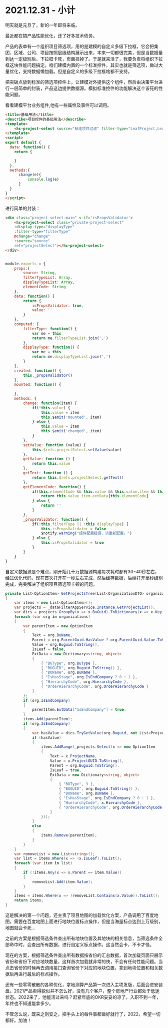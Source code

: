 # 2021.12.31 - 小计

明天就是元旦了，新的一年即将来临。

最近都在搞产品性能优化，还了好多技术债务。

产品的表单有一个组织项目筛选项，用的是建模的自定义多级下拉框，它会把集团、区域、公司、项目按照层级结构展示出来，本来一切都很完美，但是当数据量到达一定级别后，下拉框卡死，页面挂掉了。于是就来活了，我要负责将组织下拉框这块性能问题搞定。咱们建模内置的一个标准控件，其实也就是筛选项，做过大量优化，支持数据懒加载。但是自定义的多级下拉框啥都不支持。

把突破点放到标准的筛选项控件上，让建模对外提供这个组件，然后由决策平台进行一层简单的封装，产品这边提供数据源。模拟标准控件的功能解决这个该死的性能问题。

看看建模平台业务组件,他有一些属性及事件可以调用。

```html
<title>基础用法</title>
<describe>项目控件的基础用法</describe>
<template>
    <hc-project-select source="标准项目过滤" filter-type="LeafProject,LeafCompany" display-type="Company,Project" @change="change"></hc-project-select>
</template>
<script>
export default {
  data: function() {
    return {

    }
  },
  methods:{
      change(e){
          console.log(e)
      }
  }
}
</script>
```

进行简单的封装：

```html
<div class="project-select-main" v-if='isPropsValidator'>
    <hc-project-select class="private-project-select"
    :display-type="displayType"
    :filter-type="filterType"
    @change="change"
    :source="source"
    ref="projectSelect"></hc-project-select>
</div>
```

```js

module.exports = {
    props:{
        source: String,
        filterTypeList: Array,
        displayTypeList: Array,
        elementCode: String
    },
    data: function() {
        return {
            isPropsValidator: true,
            value: ''
        }
    },
    computed: {
        filterType: function() {
            var me = this
            return me.filterTypeList.join(',')
        },
        displayType: function() {
            var me = this
            return me.displayTypeList.join(',')
        }
    },
    created: function() {
        this._propsValidator()
    },
    mounted: function() {
        
    },
    methods: {
        change: function(item) {
            if(!this.value) {
                this.value = item
                this.$emit('mounted', item)
            } else {
                this.value = item
                this.$emit('changed', item)
            }
        },
        setValue: function (value) {
            this.$refs.projectSelect.setValue(value)
        },
        getValue: function () {
            return this.value
        },
        getText: function () {
            return this.$refs.projectSelect.getText()
        },
        getElementCode: function() {
            if(this.elementCode && this.value && this.value.item && this.value.item.extData && this.value.item.extData[this.elementCode]) {
                return this.value.item.extData[this.elementCode]
            } else {
                return ''
            }
        },
        _propsValidator: function() {
            if(!this.filterType || !this.displayType) {
                this.isPropsValidator = false
                $notify.warning("组件配置错误，请重新配置。")
            } else {
                this.isPropsValidator = true
            }
        }
    }
}
```

自定义数据源是个难点，刚开始几十万数据源构建每次耗时都有30~40秒左右，经过优化代码，现在首次打开在一秒左右完成，然后缓存数据，后续打开毫秒级别完成，完美解决了组织项目筛选项卡顿的问题。

```csharp
private List<OptionItem> GetProjectsTree(List<OrganizationDTO> organizations)
{
    var items = new List<OptionItem>();
    var projects = _dataFilterAppService.Instance.GetProjectList();
    var dics = projects.GroupBy(x => x.BuGuid).ToDictionary(x => x.Key, x => x.ToList());
    foreach (var org in organizations)
    {
        var parentItem = new OptionItem
        {
            Text = org.BuName,
            Parent = org.ParentGuid.HasValue ? org.ParentGuid.Value.ToString() : string.Empty,
            Value = org.Buguid.ToString(),
            IsLeaf = false,
            ExtData = new Dictionary<string, object>
            {
                { "BUType", org.BuType },
                { "BUGUID", org.Buguid.ToString() },
                { "BUName", org.BuName },
                { "IsHasStage", org.IsEndCompany ? 0 : 1 },
                { "HierarchyCode", org.HierarchyCode },
                { "OrderHierarchyCode", org.OrderHierarchyCode }
            }
        };
        if (org.IsEndCompany)
        {
            parentItem.ExtData["IsEndCompany"] = true;
        }
        items.Add(parentItem);
        if (org.IsEndCompany)
        {
            var hasValue = dics.TryGetValue(org.Buguid, out List<ProjectMngDto> _projects);
            if (hasValue)
            {
                items.AddRange(_projects.Select(x => new OptionItem
                {
                    Text = x.ProjectName,
                    Value = x.ProjectGUID.ToString(),
                    Parent = org.Buguid.ToString(),
                    IsLeaf = true,
                    ExtData = new Dictionary<string, object>
                    {
                        { "BUType", 3 },
                        { "BUGUID", org.Buguid.ToString() },
                        { "BUName", org.BuName },
                        { "IsHasStage", org.IsEndCompany ? 0 : 1 },
                        { "HierarchyCode", x.HierarchyCode },
                        { "OrderHierarchyCode", org.OrderHierarchyCode }
                    }
                }));
            }
            else
            {
                items.Remove(parentItem);
            }
        }
    }
    var removeList = new List<string>();
    var list = items.Where(x => !x.IsLeaf).ToList();
    foreach (var item in list)
    {
        if (!items.Any(x => x.Parent == item.Value))
        {
            removeList.Add(item.Value);
        }
    }
    items = items.Where(x => !removeList.Contains(x.Value)).ToList();
    return items;
}
```

这是解决的第一个问题，还主责了项目地图的加载优化方案，产品调用了百度地图，需要在百度地图上面进行地块位置标点操作，但是当海量标点达到上万级别，地图就会卡死...

之前的方案是根据筛选条件查出所有地块位置及其地块的相关信息，当筛选条件全部命中时，会查出所有数据，进行自定义标点操作。这当然会卡，不卡才怪。

现在的方案，根据筛选条件查出所有数据按省份的汇总数据，首次加载页面只展示省份和省份下对应地块数量，这样首次加载就非常的快，不会有任何性能问题。当点击省份的时候再去调用接口查询省份下对应的地块位置，拿到地块位置和相关数据后再进行最后的标点操作。

还有一些零零散散的各种优化，拿地测算产品第一次进入主项发版，后面会进安装盘。2021产品卖得貌似并不怎么好，没有几个客户，整个房地产行业都处于低迷状态。2022来了，他能活过来吗？赶紧年底的OKR妥妥的凉了，入职不到一年，年终也不知道能拿多少。

不管怎么说，既来之则安之，把手头上的每件事都做好就行了，2022，希望一切都好。加油！